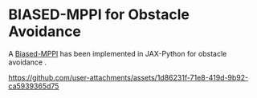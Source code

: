 # BIASED-MPPI for Obstacle Avoidance

A  [Biased-MPPI](https://arxiv.org/abs/2401.09241)  has been implemented in JAX-Python for obstacle avoidance .


https://github.com/user-attachments/assets/1d86231f-71e8-419d-9b92-ca5939365d75

